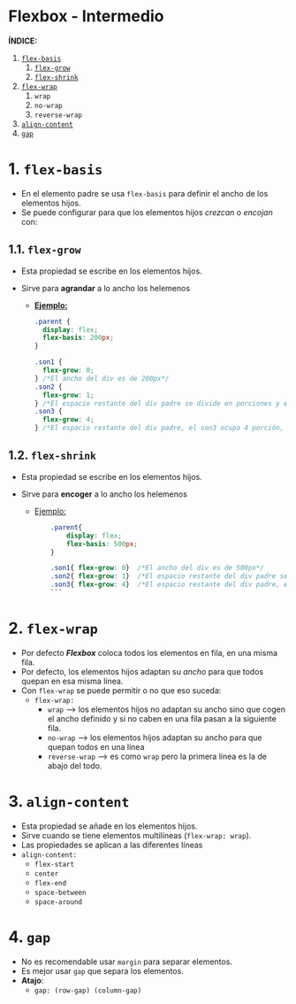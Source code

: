 # Flexbox - Intermedio

**ÍNDICE:**

1. [`flex-basis`](#flex-basis)
   1. [`flex-grow`](#flex-grow)
   2. [`flex-shrink`](#flex-shrink)
2. [`flex-wrap`](#flex-wrap)
   1. `wrap`
   2. `no-wrap`
   3. `reverse-wrap`
3. [`align-content`](#align-content)
4. [`gap`](#gap)

# 1. `flex-basis`<a name='ifkex-basis'></a>

- En el elemento padre se usa `flex-basis` para definir el ancho de los elementos hijos.
- Se puede configurar para que los elementos hijos _crezcan_ o _encojan_ con:

## 1.1. `flex-grow`<a name='flex-grow'></a>

- Esta propiedad se escribe en los elementos hijos.
- Sirve para **agrandar** a lo ancho los helemenos

  - <u>**Ejemplo:**</u>

    ```css
    .parent {
      display: flex;
      flex-basis: 200px;
    }

    .son1 {
      flex-grow: 0;
    } /*El ancho del div es de 200px*/
    .son2 {
      flex-grow: 1;
    } /*El espacio restante del div padre se divide en porciones y este son2 ocupa 1 porción, luego crece sobre los 200px*/
    .son3 {
      flex-grow: 4;
    } /*El espacio restante del div padre, el son3 ocupa 4 porción, luego es el que más crece */
    ```

## 1.2. `flex-shrink`<a name='#flex-shrink'></a>

- Esta propiedad se escribe en los elementos hijos.
- Sirve para **encoger** a lo ancho los helemenos

  - <u>Ejemplo:</u>

    ````css
    	.parent{
    		display: flex;
    		flex-basis: 500px;
    	}

    	.son1{ flex-grow: 0}  /*El ancho del div es de 500px*/
    	.son2{ flex-grow: 1}  /*El espacio restante del div padre se divide en porciones y este son2 ocupa 1 porción, luego se encoge sobre los 500px*/
    	.son3{ flex-grow: 4}  /*El espacio restante del div padre, el son3 ocupa 4 porción, luego es el que más se encoge */
    	```
    ````

# 2. `flex-wrap`<a name='#flex-wrap'></a>

- Por defecto **_Flexbox_** coloca todos los elementos en fila, en una misma fila.
- Por defecto, los elementos hijos adaptan su _ancho_ para que todos quepan en esa misma línea.
- Con `flex-wrap` se puede permitir o no que eso suceda:
  - `flex-wrap:`
    - `wrap` --> los elementos hijos no adaptan su ancho sino que cogen el ancho definido y si no caben en una fila pasan a la siguiente fila.
    - `no-wrap` --> los elementos hijos adaptan su ancho para que quepan todos en una línea
    - `reverse-wrap` --> es como `wrap` pero la primera línea es la de abajo del todo.

# 3. `align-content` <a name='align-content'></a>

- Esta propiedad se añade en los elementos hijos.
- Sirve cuando se tiene elementos multilíneas (`flex-wrap: wrap`).
- Las propiedades se aplican a las diferentes líneas
- `align-content:`
  - `flex-start`
  - `center`
  - `flex-end`
  - `space-between`
  - `space-around`

# 4. `gap`<a name='#gap'></a>

- No es recomendable usar `margin` para separar elementos.
- Es mejor usar `gap` que separa los elementos.
- **Atajo**:
  - `gap: (row-gap) (column-gap)`

